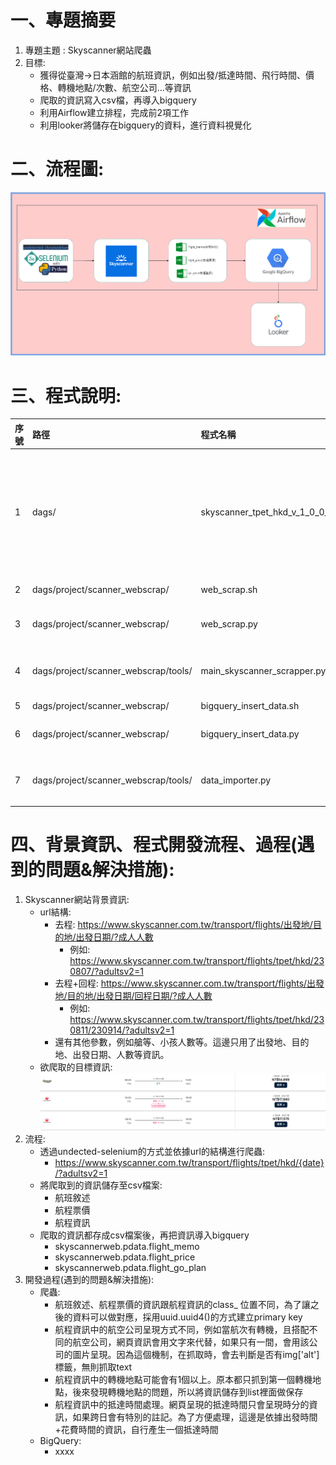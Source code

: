 # 一、專題摘要
1. 專題主題 : Skyscanner網站爬蟲
2. 目標:
   * 獲得從臺灣->日本涵館的航班資訊，例如出發/抵達時間、飛行時間、價格、轉機地點/次數、航空公司...等資訊
   * 爬取的資訊寫入csv檔，再導入bigquery
   * 利用Airflow建立排程，完成前2項工作
   * 利用looker將儲存在bigquery的資料，進行資料視覺化
# 二、流程圖:
![link](images/流程圖.png)
# 三、程式說明:
序號|路徑|程式名稱|功能敘述
|:---|:----|:----|:----|
1|dags/|skyscanner_tpet_hkd_v_1_0_0_dag.py|1.Airflow的排程程式，共有3個Task:<br>a. calculate_future_date_task:依據執行日期+30日，並搭配xcom作為後續爬蟲的日期參數<br>b. web_scrab:使用Bash的方式呼叫web_scrap.sh程式。<br>c. date_bigquery:使用Bash的方式呼叫bigquery_insert_data.sh程式
2|dags/project/scanner_webscrap/|web_scrap.sh|呼叫爬蟲主程式，必需提供的參數分別為 出發地、抵達地、出發日期
3|dags/project/scanner_webscrap/|web_scrap.py|呼叫main_skyscanner_scrapper.py，進行爬取相關資訊
4|dags/project/scanner_webscrap/tools/|main_skyscanner_scrapper.py|1.爬取資訊的主要程式<br>2.分成去程&去程+回程的版本<br>3.預設:搭機人數為1人、僅查詢去程資訊
5|dags/project/scanner_webscrap/|bigquery_insert_data.sh|呼叫資料導入bigquery程式
6|dags/project/scanner_webscrap/|bigquery_insert_data.py|讀取/date目錄中的csv檔，呼叫data_importer.py，分別將最新的檔案導入bigquery
7|dags/project/scanner_webscrap/tools/|data_importer.py|1.建立bigquery連線<br>2.讀取預先建立好的schema(bigquery_config.py)<br>3.導入資料
# 四、背景資訊、程式開發流程、過程(遇到的問題&解決措施):
1. Skyscanner網站背景資訊:
   * url結構:
     - 去程: https://www.skyscanner.com.tw/transport/flights/出發地/目的地/出發日期/?成人人數
       - 例如: https://www.skyscanner.com.tw/transport/flights/tpet/hkd/230807/?adultsv2=1
     - 去程+回程: https://www.skyscanner.com.tw/transport/flights/出發地/目的地/出發日期/回程日期/?成人人數
       - 例如: https://www.skyscanner.com.tw/transport/flights/tpet/hkd/230811/230914/?adultsv2=1
     - 還有其他參數，例如艙等、小孩人數等。這邊只用了出發地、目的地、出發日期、人數等資訊。
   * 欲爬取的目標資訊:
     ![link](images/目標資訊.PNG)
2. 流程:
   * 透過undected-selenium的方式並依據url的結構進行爬蟲:
     - https://www.skyscanner.com.tw/transport/flights/tpet/hkd/{date}/?adultsv2=1
   * 將爬取到的資訊儲存至csv檔案:
     - 航班敘述
     - 航程票價
     - 航程資訊
   * 爬取的資訊都存成csv檔案後，再把資訊導入bigquery
     - skyscannerweb.pdata.flight_memo
     - skyscannerweb.pdata.flight_price
     - skyscannerweb.pdata.flight_go_plan
3. 開發過程(遇到的問題&解決措施):
   * 爬蟲:
     - 航班敘述、航程票價的資訊跟航程資訊的class_ 位置不同，為了讓之後的資料可以做對應，採用uuid.uuid4()的方式建立primary key
     - 航程資訊中的航空公司呈現方式不同，例如當航次有轉機，且搭配不同的航空公司，網頁資訊會用文字來代替，如果只有一間，會用該公司的圖片呈現。因為這個機制，在抓取時，會去判斷是否有img['alt']標籤，無則抓取text
     - 航程資訊中的轉機地點可能會有1個以上。原本都只抓到第一個轉機地點，後來發現轉機地點的問題，所以將資訊儲存到list裡面做保存
     - 航程資訊中的抵達時間處理。網頁呈現的抵達時間只會呈現時分的資訊，如果跨日會有特別的註記。為了方便處理，這邊是依據出發時間+花費時間的資訊，自行產生一個抵達時間
   * BigQuery:
     - xxxx
    
    
